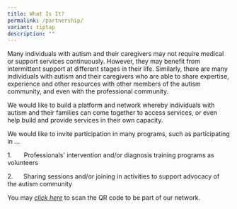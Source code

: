 ```yaml
---
title: What Is It?
permalink: /partnership/
variant: tiptap
description: ""
---
```

<p>Many individuals with autism and their caregivers may not require medical
or support services continuously. However, they may benefit from intermittent
support at different stages in their life. Similarly, there are many individuals
with autism and their caregivers who are able to share expertise, experience
and other resources with other members of the autism community, and even
with the professional community.</p>
<p>We would like to build a platform and network whereby individuals with
autism and their families can come together to access services, or even
help build and provide services in their own capacity.</p>
<p>We would like to invite participation in many programs, such as participating
in ...</p>
<p>1.&nbsp;&nbsp;&nbsp;&nbsp;&nbsp;&nbsp; Professionals' intervention and/or
diagnosis training programs as volunteers</p>
<p>2.&nbsp;&nbsp;&nbsp;&nbsp;&nbsp;&nbsp;Sharing sessions and/or joining
in activities to support advocacy of the autism community</p>
<p>You may <em><u>click here</u></em> to scan the QR code to be part of our
network.</p>